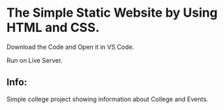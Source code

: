 # The Simple Static Website by Using HTML and CSS.

Download the Code and Open it in VS Code.

Run on Live Server.

## Info:

Simple college project showing information about College and Events.
